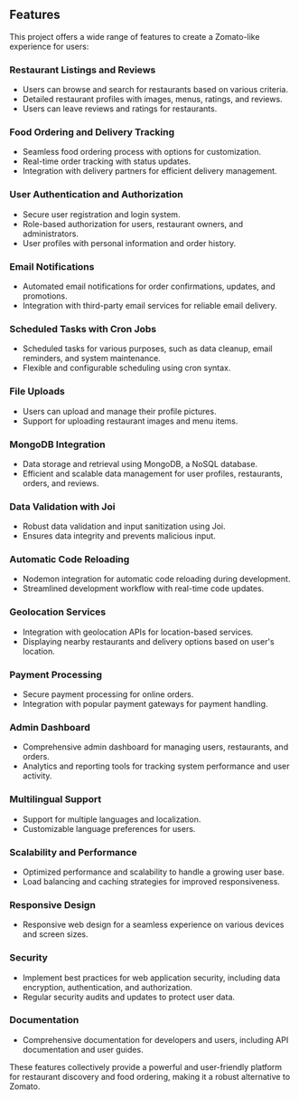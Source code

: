 ## Features

This project offers a wide range of features to create a Zomato-like experience for users:

### Restaurant Listings and Reviews
- Users can browse and search for restaurants based on various criteria.
- Detailed restaurant profiles with images, menus, ratings, and reviews.
- Users can leave reviews and ratings for restaurants.

### Food Ordering and Delivery Tracking
- Seamless food ordering process with options for customization.
- Real-time order tracking with status updates.
- Integration with delivery partners for efficient delivery management.

### User Authentication and Authorization
- Secure user registration and login system.
- Role-based authorization for users, restaurant owners, and administrators.
- User profiles with personal information and order history.

### Email Notifications
- Automated email notifications for order confirmations, updates, and promotions.
- Integration with third-party email services for reliable email delivery.

### Scheduled Tasks with Cron Jobs
- Scheduled tasks for various purposes, such as data cleanup, email reminders, and system maintenance.
- Flexible and configurable scheduling using cron syntax.

### File Uploads
- Users can upload and manage their profile pictures.
- Support for uploading restaurant images and menu items.

### MongoDB Integration
- Data storage and retrieval using MongoDB, a NoSQL database.
- Efficient and scalable data management for user profiles, restaurants, orders, and reviews.

### Data Validation with Joi
- Robust data validation and input sanitization using Joi.
- Ensures data integrity and prevents malicious input.

### Automatic Code Reloading
- Nodemon integration for automatic code reloading during development.
- Streamlined development workflow with real-time code updates.

### Geolocation Services
- Integration with geolocation APIs for location-based services.
- Displaying nearby restaurants and delivery options based on user's location.

### Payment Processing
- Secure payment processing for online orders.
- Integration with popular payment gateways for payment handling.

### Admin Dashboard
- Comprehensive admin dashboard for managing users, restaurants, and orders.
- Analytics and reporting tools for tracking system performance and user activity.

### Multilingual Support
- Support for multiple languages and localization.
- Customizable language preferences for users.

### Scalability and Performance
- Optimized performance and scalability to handle a growing user base.
- Load balancing and caching strategies for improved responsiveness.

### Responsive Design
- Responsive web design for a seamless experience on various devices and screen sizes.

### Security
- Implement best practices for web application security, including data encryption, authentication, and authorization.
- Regular security audits and updates to protect user data.

### Documentation
- Comprehensive documentation for developers and users, including API documentation and user guides.

These features collectively provide a powerful and user-friendly platform for restaurant discovery and food ordering, making it a robust alternative to Zomato.
